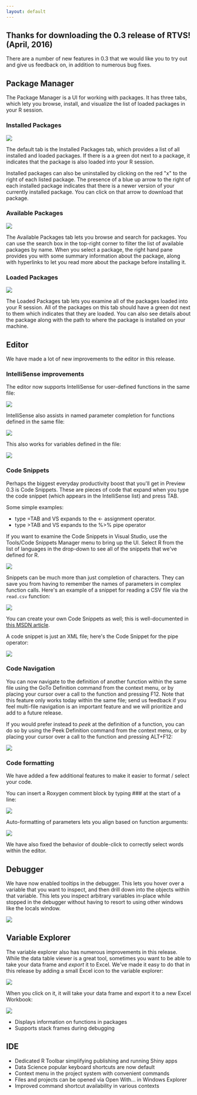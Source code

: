 ```yaml
---
layout: default
---
```


## Thanks for downloading the 0.3 release of RTVS! (April, 2016)

There are a number of new features in 0.3 that we would like you to try out and
give us feedback on, in addition to numerous bug fixes.

## Package Manager

The Package Manager is a UI for working with packages. It has three tabs, which
lety you browse, install, and visualize the list of loaded packages in your R
session.

### Installed Packages 

![](media/package_manager_installed.png)

The default tab is the Installed Packages tab, which provides a list of all installed and
loaded packages. If there is a a green dot next to a package, it indicates that
the package is also loaded into your R session. 

Installed packages can also be uninstalled by clicking on the red "x" to the
right of each listed package. The presence of a blue up arrow to the right of
each installed package indicates that there is a newer version of your currently
installed package. You can click on that arrow to download that package.

### Available Packages

![](media/package_manager_available.png)

The Available Packages tab lets you browse and search for packages. You can use
the search box in the top-right corner to filter the list of available packages
by name. When you select a package, the right hand pane provides you with some
summary information about the package, along with hyperlinks to let you read
more about the package before installing it.

### Loaded Packages

![](media/package_manager_loaded.png)

The Loaded Packages tab lets you examine all of the packages loaded into your R
session. All of the packages on this tab should have a green dot next to them
which indicates that they are loaded. You can also see details about the package
along with the path to where the package is installed on your machine.

## Editor

We have made a lot of new improvements to the editor in this release.

### IntelliSense improvements

The editor now supports IntelliSense for user-defined functions in the same
file:

![](media/intellisense_same_file_functions.png)

IntelliSense also assists in named parameter completion for functions defined in
the same file:

![](media/intellisense_parameter_completion.png)

This also works for variables defined in the file:

![](media/intellisense_variable_completion.png)

### Code Snippets

Perhaps the biggest everyday productivity boost that you'll get in Preview 0.3
is Code Snippets. These are pieces of code that expand when you type the code
snippet (which appears in the IntelliSense list) and press TAB. 

Some simple examples:

- type =TAB and VS expands to the <- assignment operator.
- type >TAB and VS expands to the %>% pipe operator

If you want to examine the Code Snippets in Visual Studio, use the Tools/Code
Snippets Manager menu to bring up the UI. Select R from the list of languages in
the drop-down to see all of the snippets that we've defined for R.

![](media/code_snippets_box_plot.png)

Snippets can be much more than just completion of characters. They can save you
from having to remember the names of parameters in complex function calls.
Here's an example of a snippet for reading a CSV file via the `read.csv`
function:

![](media/code_snippet_expansion.gif)

You can create your own Code Snippets as well; this is well-documented in [this
MSDN article](https://msdn.microsoft.com/en-us/library/ms165394.aspx).

A code snippet is just an XML file; here's the Code Snippet for the pipe
operator:

![](media/code_snippet_example.png)

### Code Navigation

You can now navigate to the definition of another function within the same file
using the GoTo Definition command from the context menu, or by placing your
cursor over a call to the function and pressing F12. Note that this feature only
works today within the same file; send us feedback if you feel multi-file
navigation is an important feature and we will prioritize and add to a future
release.

If you would prefer instead to _peek_ at the definition of a function, you can
do so by using the Peek Definition command from the context menu, or by placing
your cursor over a call to the function and pressing ALT+F12:

![](media/peek_definition.gif)

### Code formatting

We have added a few additional features to make it easier to format / select
your code. 

You can insert a Roxygen comment block by typing ### at the start of a line:

![](media/roxygen_comments.gif)

Auto-formatting of parameters lets you align based on function arguments:

![](media/autoformat_aligned_parameters.gif)

We have also fixed the behavior of double-click to correctly select words within
the editor.

## Debugger

We have now enabled tooltips in the debugger. This lets you hover over a
variable that you want to inspect, and then drill down into the objects within
that variable. This lets you inspect arbitrary variables in-place while stopped
in the debugger without having to resort to using other windows like the locals
window.

![](media/debugger_tooltips.gif)

## Variable Explorer

The variable explorer also has numerous improvements in this release. While the
data table viewer is a great tool, sometimes you want to be able to take your
data frame and *export* it to Excel. We've made it easy to do that in this
release by adding a small Excel icon to the variable explorer:

![](media/variable_explorer_icon.png)

When you click on it, it will take your data frame and export it to a new Excel
Workbook:

![](media/variable_explorer_excel_view.png)

-	Displays information on functions in packages
-	Supports stack frames during debugging

## IDE

-	Dedicated R Toolbar simplifying publishing and running Shiny apps
-	Data Science popular keyboard shortcuts are now default
-	Context menu in the project system with convenient commands
-	Files and projects can be opened via Open With… in Windows Explorer
-	Improved command shortcut availability in various contexts
